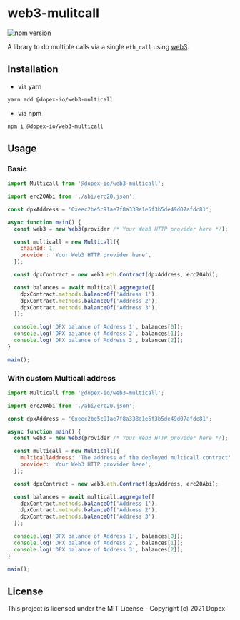 # web3-mulitcall

[![npm version](https://badge.fury.io/js/%40dopex-io%2Fweb3-multicall.svg)](https://badge.fury.io/js/%40dopex-io%2Fweb3-multicall)

A library to do multiple calls via a single `eth_call` using [web3](https://github.com/ChainSafe/web3.js).

## Installation

- via yarn

```bash
yarn add @dopex-io/web3-multicall
```

- via npm

```bash
npm i @dopex-io/web3-multicall
```

## Usage

### Basic

```js
import Multicall from '@dopex-io/web3-multicall';

import erc20Abi from './abi/erc20.json';

const dpxAddress = '0xeec2be5c91ae7f8a338e1e5f3b5de49d07afdc81';

async function main() {
  const web3 = new Web3(provider /* Your Web3 HTTP provider here */);

  const multicall = new Multicall({
    chainId: 1,
    provider: 'Your Web3 HTTP provider here',
  });

  const dpxContract = new web3.eth.Contract(dpxAddress, erc20Abi);

  const balances = await multicall.aggregate([
    dpxContract.methods.balanceOf('Address 1'),
    dpxContract.methods.balanceOf('Address 2'),
    dpxContract.methods.balanceOf('Address 3'),
  ]);

  console.log('DPX balance of Address 1', balances[0]);
  console.log('DPX balance of Address 2', balances[1]);
  console.log('DPX balance of Address 3', balances[2]);
}

main();
```

### With custom Multicall address

```js
import Multicall from '@dopex-io/web3-multicall';

import erc20Abi from './abi/erc20.json';

const dpxAddress = '0xeec2be5c91ae7f8a338e1e5f3b5de49d07afdc81';

async function main() {
  const web3 = new Web3(provider /* Your Web3 HTTP provider here */);

  const multicall = new Multicall({
    multicallAddress: 'The address of the deployed multicall contract',
    provider: 'Your Web3 HTTP provider here',
  });

  const dpxContract = new web3.eth.Contract(dpxAddress, erc20Abi);

  const balances = await multicall.aggregate([
    dpxContract.methods.balanceOf('Address 1'),
    dpxContract.methods.balanceOf('Address 2'),
    dpxContract.methods.balanceOf('Address 3'),
  ]);

  console.log('DPX balance of Address 1', balances[0]);
  console.log('DPX balance of Address 2', balances[1]);
  console.log('DPX balance of Address 3', balances[2]);
}

main();
```

## License

This project is licensed under the MIT License - Copyright (c) 2021 Dopex
